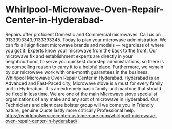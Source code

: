 # Whirlpool-Microwave-Oven-Repair-Center-in-Hyderabad-
 Repairs offer proficient Domestic and Commercial microwaves. Call us on 9133393343,9133393345. Today to plan your microwave administration. We can fix all significant microwave brands and models — regardless of where you got it. Experts know your microwave from the back to the front. Our microwave fix and establishment experts are directly in your neighbourhood, to serve you quickest doorstep administrations, so there is no compelling reason to carry it to a helpful place. Furthermore, we remain by our microwave work with one-month guarantees in the business. Whirlpool Microwave Oven Repair Center in Hyderabad. Hyderabad is an Advanced and Fast-Paced city, Microwave stove is a must for every family unit in Hyderabad. It is an extremely basic family unit machine that should be fixed in less time. We are one of the main Microwave stove specialist organizations of any make and any sort of microwave in Hyderabad. Our Technicians and client care bolster group will welcome you in Friendly nature, genuine Quote lastly more critically Professional help. https://whirlpoolservicecentercustomercare.com/whirlpool-microwave-oven-repair-center-in-hyderabad/
